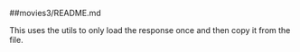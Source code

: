 ##movies3/README.md

This uses the utils to only load the response once and then copy it from the file.

